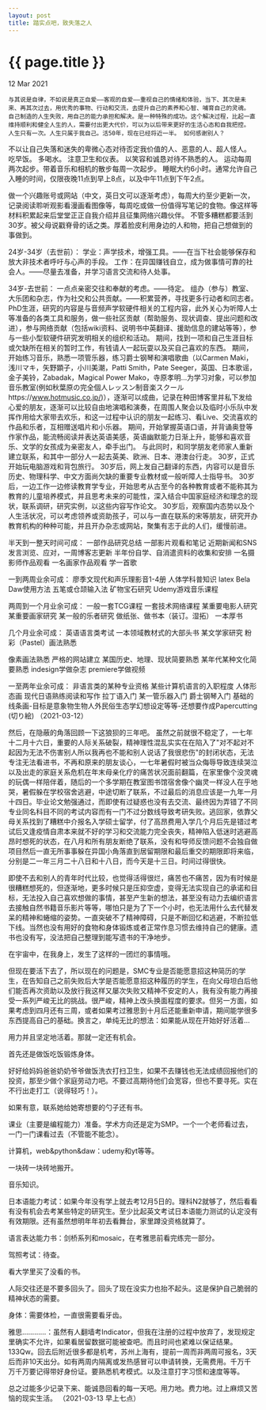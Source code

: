 ```yaml
---
layout: post
title: 踏实点吧，致失落之人
---
```


{{ page.title }}
================

<p class="meta">12 Mar 2021</p>

`与其说是自律，不如说是真正自爱——客观的自爱——重视自己的情绪和体验，当下、其次是未来、再其次过去，用优秀的事物、行动和交流，去提升自己的素养和心智、哺育自己的灵魂。
自己制造的人生失败，用自己的能力承担和解决。是一种特殊的成功。这个解决过程，比起一直维持顺利和健全人生的人，需要付出更大代价，可以为以后带来更好的生活心态和自我把控。
人生只有一次。人生只属于我自己。活50年，现在已经将近一半。
如何感谢别人？`

不以让自己失落和迷失的卑微心态对待否定我价值的人、恶意的人、超人怪人。
吃早饭。
多喝水。
注意卫生和仪表。
以笑容和诚恳对待不熟悉的人。
运动每周两次起步。带着音乐和相机的散步每周一次起步。
睡眠大约6小时。通常允许自己入睡的时间，仅限夜晚11点到早上8点，以及中午11点到下午2点。

做一个兴趣账号或网站（中文，英日文可以逐渐考虑），每周大约至少更新一次，记录阅读聆听观影看漫画看图像等，每周吃或做一份值得写笔记的食物。像这样等材料积累起来后堂堂正正自我介绍并且征集网络兴趣伙伴。
不管多糟糕都要活到30岁。被父母说戳脊骨的话之类。厚着脸皮利用身边的人和物，把自己想做到的事做到。

24岁-34岁（去世前）：
学业：声学技术，增强工具。——在当下社会能够保存和放大非技术者呼吁与心声的手段。
工作：在异国赚钱自立，成为做事情可靠的社会人。——尽量去准备，并学习语言交流和待人处事。

34岁-去世前：
一点点亲密交往和奉献的考虑。——待定。
组办（参与）教室、大乐团和杂志，作为社交和公共贡献。——积累营养，寻找更多行动者和同志者。
PhD生涯，研究的内容是与音频声学软硬件相关的工程内容，此外关心为听障人士等准备的各类工具和服务，做一些社区贡献（帮助服务、现状调查、提出问题和改进），参与网络贡献（包括wiki资料、说明书中英翻译、援助信息的建站等等），参与一些小型软硬件研究发明相关的组织和活动。
期间，找到一项和自己生涯目标或欠缺所在相关的暂时工作，有钱请人一起玩耍以及买自己喜欢的东西。
期间，开始练习音乐，熟悉一项管乐器，练习爵士钢琴和演唱歌曲（以Carmen Maki，浅川マキ，矢野顕子，小川美潮，Patti Smith，Pate Seeger，英国、日本歌谣，金子美铃，Zabadak，Magical Power Mako，寺原孝明…为学习对象，可以参加音乐教室(例如秋葉原の完全個人レッスン制音楽スクールhttps://www.hotmusic.co.jp/)），逐渐可以成曲，记录在种田博客里并私下发给心爱的朋友，逐渐可以比较自由地演唱和演奏，在周围人聚会以及临时小乐队中发挥作用给大家带去欢乐，和这一过程中认识的朋友一起练习、看Live、交流喜欢的作品和乐者，互相赠送唱片和小乐器。
期间，开始掌握英语口语，并背诵奥登等作家作品，能流畅阅读并表达英语美感，英语幽默能力日渐上升，能够和喜欢音乐、文学的女孩成为亲密友人，牵手出门。
与此同时，和同学朋友老师家人重新建立联系，和其中一部分人一起去英美、欧洲、日本、港澳台行走。
30岁，正式开始玩电脑游戏和背包旅行。
30岁后，网上发自己翻译的东西，内容可以是音乐历史、物理科学、中文方面尚欠缺的重要专业教材或一般听障人士指导书。
30岁后，一边工作一边修读教育学专业，开始思考从古至今的各种教育或者不能称其为教育的儿童培养模式，并且思考未来的可能性，深入结合中国家庭经济和理念的现状，联系调研，研究实例，以这些内容写作论文。
30岁后，观察国内态势以及个人生活状况，可以考虑领养或资助孩子，可以与一直在联系的宋等朋友，研究开办教育机构的种种可能，并且开办杂志或网站，聚集有志于此的人们，缓慢前进。

半天到一整天时间可成：
一部作品研究总结
一部影片观看和笔记
近期新闻和SNS发言浏览、应对，一周博客志更新
半年份自学、自消遣资料的收集和安排
一名摄影师作品观看
一名画家作品观看
学一首歌

一到两周业余可成：
廖季文现代和声乐理影音1-4册
人体学科普知识
latex
Bela
Daw使用方法
五笔或仓颉输入法
矿物宝石研究
Udemy游戏音乐课程

两周到一个月业余可成：
一般一套TCG课程
一套技术网络课程
某重要电影人研究
某重要画家研究
某一般的乐者研究
做纸张、做书本（装订。湿拓）
一本厚书

几个月业余可成：
英语语言类考试
一本领域教材式的大部头书
某文学家研究
粉彩（Pastel）画法熟悉

像素画法熟悉 
严格的网站建立
某国历史、地理、现状简要熟悉
某年代某种文化简要熟悉
indesign学做杂志
premiere学做视频

一至两年业余可成：
非语言类的某种专业资格
某些计算机语言的入职程度
人体形态画
现代日语熟练阅读和写作
拉丁语入门
某一管乐器入门
爵士钢琴入门    基础的线条画-目标是意象物生物人外民俗生态学幻想设定等等-还想要作成Papercutting (切り絵)
（2021-03-12）

然后，在隐蔽的角落回顾一下这狼狈的三年吧。
虽然之前就很不稳定了，一七年十二月十六日，重要的人际关系破裂，精神理性混乱实实在在陷入了"对不起对不起因为无法不伤害别人所以我再也不能和别人说话了我很悲伤"的封闭状态，无法专注无法看进书，不再和原来的朋友谈心，一七年暑假时被当众侮辱导致连续哭泣以及出走的家庭关系危机在年末母亲化疗的痛苦状况面前翻篇，在家里像个没灵魂的玩偶一样陪伴着，随后的一个多学期在教室图书馆宿舍像个幽灵一样没人在乎地哭，暑假躲在学校宿舍逃避，中途切断了联系，不过最后的消息应该是一九年一月十四日。毕业论文勉强通过，而即使有过疑惑也没有去交流、最终因为弄错了不同专业同名科目不同的考试内容而有一门不过分数线导致考研失败。逃回家，依靠父母关系找到了糟糕中介报名入学硕士留学，付了高昂费用入学几个月后先是错过考试后又逢疫情自肃本来就不好的学习和交流能力完全丧失，精神陷入低迷时逃避高昂时想死的状态，在八月和所有朋友断绝了联系，没有和导师反馈问题不会独自做项目然后一直无所事事躲在异国小角落直到居留期限和最后重交的期限即将来临，分别是二一年三月二十八日和十八日，而今天是十三日。时间过得很快。

即使不去和别人的青年时代比较，也觉得活得很烂，痛苦也不痛苦，因为有时候是很糟糕想死的，但逐渐地，更多时候只是压抑空虚，变得无法实现自己的承诺和目标，无法投入自己喜欢想做的事情，甚至产生新的想法，甚至没有动力去编织语言去接触自然书籍音乐影片等等，哪怕只是为了下一个小时，也无法用什么去代替发呆的精神和蜷缩的姿势。一直突破不了精神障碍，只是不断回忆和逃避，不断拉低下线。当然也没有用好的食物和身体锻炼或者正常作息习惯去维持自己的健康。遗书也没有写，没法把自己整理到能写遗书的干净地步。

在宇宙中，在我身上，发生了这样的一团烂的事情哦。

但现在要活下去了，所以现在的问题是，SMC专业是否能愿意招这种简历的学生，在告知自己之前失败后大学是否能愿意招这种履历的学生，在向父母坦白后他们能否再次资助以及放行我这样又屡次失败又精神不安定的人，我有没有能力再接受一系列严峻无比的挑战。很严峻，精神上改头换面程度的要求。但另一方面，如果考虑到四月还有三周，或者如果考过雅思到十月后还能重新申请，期间能学很多东西提高自己的基础。换言之，单纯无比的想法：如果能从现在开始好好活着…

用力并且坚定地活着。那就一定还有机会。

首先还是做饭吃饭锻炼身体。

好好给妈妈爸爸奶奶爷爷做饭洗衣打扫卫生，如果不去赚钱也无法成绩回报他们的投资，那至少做个家庭劳动力吧。不要过高期待他们会宽容，但也不要寻死。实在不行出走打工（说得轻巧！）。

如果有意，联系她给她寄想要的勺子还有书。

课业（主要是编程能力）准备。学术方向还是定为SMP。一个一个老师看过去，一门一门课看过去（不管能不能念）。

计算机，web&python&daw：udemy和yt等等。

一块砖一块砖地搬开。

音乐知识。

日本语能力考试：如果今年没有学上就去考12月5日的。理科N2就够了，然后看看有没有机会去考某些特定的研究生。至少比起英文考试日本语能力测试的认定没有有效期限。还有虽然想明年年初去看舞台，家里蹲没资格就算了。

语言表达能力书：剑桥系列和mosaic，在考雅思前看完练完一部分。

驾照考试：待查。

看大学里买了没看的书。

人际交往还是不要多回头了。回头了现在没实力也抬不起头。这是保护自己脆弱的精神状态的需要。

身体：需要体检，一直很需要看牙齿。

雅思…………：虽然有人翻墙考Indicator，但我在注册的过程中放弃了，发现规定里确实不允许，如果看居留数据可能被查吧。而且时间也紧难以保证结果。133Qw。回去后附近很多都是机考，苏州上海有，提前一周而非两周可报名，3天后而非10天出分。如有两周内隔离或发热感冒可以申请转换，无需费用。千万千万千万要记得带好身份证。要熟悉机考模式。以及注意打字习惯和速度等等。

总之过能多少记录下来、能诚恳回看的每一天吧。用力地。费力地。过上麻烦又苦恼的现实生活。
（2021-03-13 早上七点）